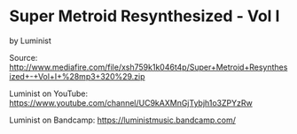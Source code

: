 # Super Metroid Resynthesized - Vol I

by Luminist

Source: http://www.mediafire.com/file/xsh759k1k046t4p/Super+Metroid+Resynthesized+-+Vol+I+%28mp3+320%29.zip

Luminist on YouTube: https://www.youtube.com/channel/UC9kAXMnGjTybjh1o3ZPYzRw

Luminist on Bandcamp: https://luministmusic.bandcamp.com/
